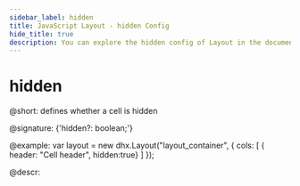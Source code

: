 ```yaml
---
sidebar_label: hidden
title: JavaScript Layout - hidden Config 
hide_title: true
description: You can explore the hidden config of Layout in the documentation of the DHTMLX JavaScript UI library. Browse developer guides and API reference, try out code examples and live demos, and download a free 30-day evaluation version of DHTMLX Suite 7.
---
```

 
# hidden

@short: defines whether a cell is hidden

@signature: {'hidden?: boolean;'}

@example:
var layout = new dhx.Layout("layout_container", {
    cols: [
      { header: "Cell header", hidden:true}
    ]
});

@descr:

[comment]: # (@related: layout/init.md#initialize-layout layout/cell_configuration.md#hidden-cell)

[comment]: # (@relatedapi: layout/api/layout_show_method.md layout/api/layout_hide_method.md layout/api/layout_isvisible_method.md)
